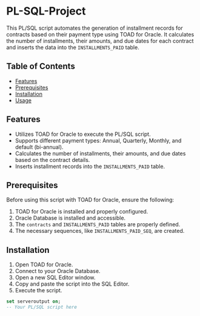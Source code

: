 # PL-SQL-Project

This PL/SQL script automates the generation of installment records for contracts based on their payment type using TOAD for Oracle. It calculates the number of installments, their amounts, and due dates for each contract and inserts the data into the `INSTALLMENTS_PAID` table.

## Table of Contents

- [Features](#features)
- [Prerequisites](#prerequisites)
- [Installation](#installation)
- [Usage](#usage)

## Features

- Utilizes TOAD for Oracle to execute the PL/SQL script.
- Supports different payment types: Annual, Quarterly, Monthly, and default (bi-annual).
- Calculates the number of installments, their amounts, and due dates based on the contract details.
- Inserts installment records into the `INSTALLMENTS_PAID` table.

## Prerequisites

Before using this script with TOAD for Oracle, ensure the following:

1. TOAD for Oracle is installed and properly configured.
2. Oracle Database is installed and accessible.
3. The `contracts` and `INSTALLMENTS_PAID` tables are properly defined.
4. The necessary sequences, like `INSTALLMENTS_PAID_SEQ`, are created.

## Installation

1. Open TOAD for Oracle.
2. Connect to your Oracle Database.
3. Open a new SQL Editor window.
4. Copy and paste the script into the SQL Editor.
5. Execute the script.

```sql
set serveroutput on;
-- Your PL/SQL script here
